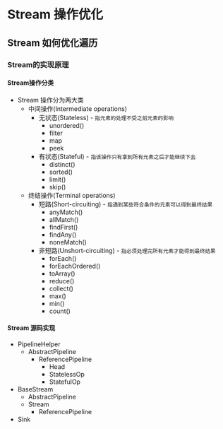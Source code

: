 # Stream 操作优化

## Stream 如何优化遍历

### Stream的实现原理

#### Stream操作分类

- Stream 操作分为两大类
  - 中间操作(Intermediate operations)
    - 无状态(Stateless) - `指元素的处理不受之前元素的影响`
      - unordered()
      - filter
      - map
      - peek
    - 有状态(Stateful) - `指该操作只有拿到所有元素之后才能继续下去`
      - distinct()
      - sorted()
      - limit()
      - skip()
  - 终结操作(Terminal operations)
    - 短路(Short-circuiting) - `指遇到某些符合条件的元素可以得到最终结果`
      - anyMatch()
      - allMatch()
      - findFirst()
      - findAny()
      - noneMatch()
    - 非短路(Unshort-circuiting) - `指必须处理完所有元素才能得到最终结果`
      - forEach()
      - forEachOrdered()
      - toArray()
      - reduce()
      - collect()
      - max()
      - min()
      - count()

#### Stream 源码实现

- PipelineHelper
  - AbstractPipeline
    - ReferencePipeline
      - Head
      - StatelessOp
      - StatefulOp
- BaseStream
  - AbstractPipeline
  - Stream
    - ReferencePipeline
- Sink